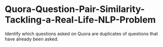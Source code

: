 # Quora-Question-Pair-Similarity-Tackling-a-Real-Life-NLP-Problem
Identify which questions asked on Quora are duplicates of questions that have already been asked.
